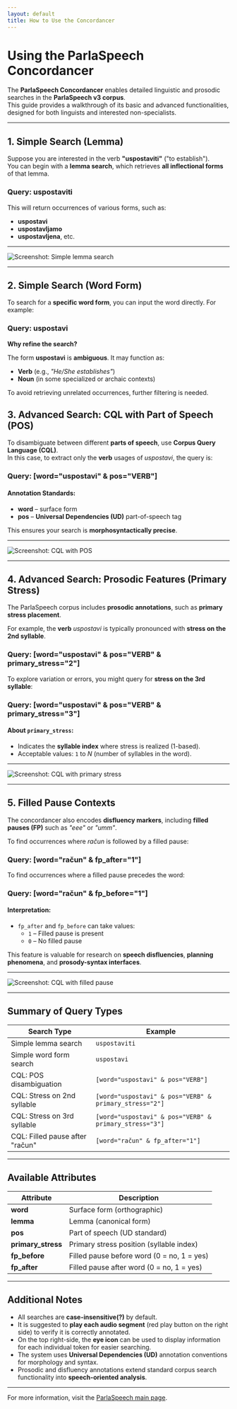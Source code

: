 ```yaml
---
layout: default
title: How to Use the Concordancer
---
```


# Using the ParlaSpeech Concordancer

The **ParlaSpeech Concordancer** enables detailed linguistic and prosodic searches in the **ParlaSpeech v3 corpus**.  
This guide provides a walkthrough of its basic and advanced functionalities, designed for both linguists and interested non-specialists.

---

## 1. Simple Search (Lemma)

Suppose you are interested in the verb **"uspostaviti"** ("to establish").  
You can begin with a **lemma search**, which retrieves **all inflectional forms** of that lemma.

### Query: uspostaviti


This will return occurrences of various forms, such as:

- **uspostavi**  
- **uspostavljamo**  
- **uspostavljena**, etc.

---

![Screenshot: Simple lemma search](../img/1_uspostaviti.png)

---

## 2. Simple Search (Word Form)

To search for a **specific word form**, you can input the word directly. For example:

### Query: uspostavi


**Why refine the search?**

The form **uspostavi** is **ambiguous**. It may function as:

- **Verb** (e.g., _"He/She establishes"_)  
- **Noun** (in some specialized or archaic contexts)

To avoid retrieving unrelated occurrences, further filtering is needed.


## 3. Advanced Search: CQL with Part of Speech (POS)

To disambiguate between different **parts of speech**, use **Corpus Query Language (CQL)**.  
In this case, to extract only the **verb** usages of *uspostavi*, the query is:

### Query: [word="uspostavi" & pos="VERB"]


#### Annotation Standards:

- **word** – surface form  
- **pos** – **Universal Dependencies (UD)** part-of-speech tag

This ensures your search is **morphosyntactically precise**.

---

![Screenshot: CQL with POS](../img/2_uspostavi_verb.png)

---

## 4. Advanced Search: Prosodic Features (Primary Stress)

The ParlaSpeech corpus includes **prosodic annotations**, such as **primary stress placement**.

For example, the **verb** *uspostavi* is typically pronounced with **stress on the 2nd syllable**.

### Query: [word="uspostavi" & pos="VERB" & primary_stress="2"]

To explore variation or errors, you might query for **stress on the 3rd syllable**:

### Query: [word="uspostavi" & pos="VERB" & primary_stress="3"]

#### About `primary_stress`:

- Indicates the **syllable index** where stress is realized (1-based).  
- Acceptable values: `1` to *N* (number of syllables in the word).

---

![Screenshot: CQL with primary stress](../img/3_uspostavi_verb_prim_stress2.png)

---

## 5. Filled Pause Contexts

The concordancer also encodes **disfluency markers**, including **filled pauses (FP)** such as _"eee"_ or _"umm"_.

To find occurrences where *račun* is followed by a filled pause:
### Query: [word="račun" & fp_after="1"]


To find occurrences where a filled pause precedes the word:
### Query: [word="račun" & fp_before="1"]


#### Interpretation:

- `fp_after` and `fp_before` can take values:
    - `1` – Filled pause is present  
    - `0` – No filled pause

This feature is valuable for research on **speech disfluencies**, **planning phenomena**, and **prosody-syntax interfaces**.

---

![Screenshot: CQL with filled pause](../img/4_racun_fp_after.png)

---

## Summary of Query Types

| Search Type                     | Example |
|---------------------------------|---------|
| Simple lemma search             | `uspostaviti` |
| Simple word form search         | `uspostavi` |
| CQL: POS disambiguation         | `[word="uspostavi" & pos="VERB"]` |
| CQL: Stress on 2nd syllable     | `[word="uspostavi" & pos="VERB" & primary_stress="2"]` |
| CQL: Stress on 3rd syllable     | `[word="uspostavi" & pos="VERB" & primary_stress="3"]` |
| CQL: Filled pause after "račun" | `[word="račun" & fp_after="1"]` |

---

## Available Attributes

| Attribute         | Description |
|------------------|-------------|
| **word**          | Surface form (orthographic) |
| **lemma**         | Lemma (canonical form) |
| **pos**           | Part of speech (UD standard) |
| **primary_stress**| Primary stress position (syllable index) |
| **fp_before**     | Filled pause before word (0 = no, 1 = yes) |
| **fp_after**      | Filled pause after word (0 = no, 1 = yes) |

---

## Additional Notes

- All searches are **case-insensitive(?)** by default.
- It is suggested to **play each audio segment** (red play button on the right side) to verify it is correctly annotated.
- On the top right-side, the **eye icon** can be used to display information for each individual token for easier searching.
- The system uses **Universal Dependencies (UD)** annotation conventions for morphology and syntax.
- Prosodic and disfluency annotations extend standard corpus search functionality into **speech-oriented analysis**.

---

For more information, visit the [ParlaSpeech main page](../index.html).

